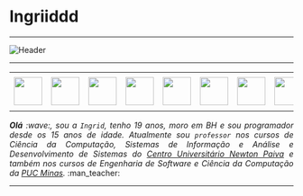 # Ingriiddd

<!--- Olá, esse é meu readme, fique à vontade para utilizá-lo como quiser! --> 

-----

<div>
<img align="center" alt="Header" src="https://github.com/ingriiddd/ingriidd/blob/main/img/header2.png?raw=true"/>
</div>

-----

<div align="center">
<table>
<tr>
 <td align="center" colspan="11"></td>
</tr> 
<tr>
<td><a href="https://github.com/ingriidd" target="_blank"><img src="https://github.com/ingriidd/ingriiddd/blob/main/img/github5.png?raw=true" width="50px" height="50px"/></a>
</td>
<td><a href="https://replit.com/@ingriidd"><img src="https://github.com/ingriidd/ingriiddd/blob/main/img/replit3.svg?raw=true" width="50px" height="50px"/></a>
</td>
<td><a href="mailto:ingridaparecidamg@gmail.com" target="_blank"><img src="https://github.com/ingriidd/ingriiddd/blob/main/img/gmail3.png?raw=true" width="50px" height="50px"/></a>
</td>
<td><a href="https://wa.me/5531992693652" target="_blank"><img src="https://github.com/ingriidd/ingriiddd/blob/main/img/wpp2.png?raw=true" width="50px" height="50px"/></a>
</td>
<td><a href="https://www.instagram.com/_ingridaparecidaa/" target="_blank"><img src="https://github.com/ingriidd/ingriiddd/blob/main/img/insta2.png?raw=true" width="50px" height="50px"/></a>
</td>
<td><a href="https://www.linkedin.com/in/ingridaparecida/" target="_blank"><img src="https://github.com/ingriidd/ingriiddd/blob/main/img/linkedin2.png?raw=true" width="50px" height="50px"/></a>
</td>
<td><a href="http://lattes.cnpq.br/1208427665892059" target="_blank"><img src="https://github.com/ingriidd/ingriiddd/blob/main/img/lattes2.png?raw=true" width="50px" height="50px"/></a>
</td>
<!--<td><a href="https://slack.com/app_redirect?channel=UVD9N6VCL"><img src="https://github.com/ingriiddingriiddd/blob/main/img/slack.png?raw=true" width="50px" height="50px"/></a>
</td>-->
<td><a href="https://discordapp.com/users/959151773728251914" target="_blank"><img src="https://github.com/ingriidd/ingriiddd/blob/main/img/discord2.png?raw=true" width="50px" height="50px"/></a>
</td>
<td><a href="https://www.skoob.com.br/perfil/Aramuni" target="_blank"><img src="https://github.com/ingriidd/ingriiddd/blob/main/img/skoob2.png?raw=true" width="50px" height="50px"/></a>
</td>
<td><a href="https://scholar.google.com.br/citations?user=OARYxSYAAAAJ&hl=pt-BR&oi=ao" target="_blank"><img src="https://github.com/ingriidd/ingriiddd/blob/main/img/scholar2.png?raw=true" width="50px" height="50px"/></a>
</td>
<td><a href="https://calendly.com/ingriidd/" target="_blank"><img src="https://github.com/ingriidd/ingriiddd/blob/main/img/calendar2.png?raw=true" width="50px" height="50px"/></a>
</td>
</tr>
<tr>
 <td align="center" colspan="11"></td>
</tr> 
</table>

</div>
<div align="justify">
<i><b>Olá</b> :wave:, sou a <code>Ingrid</code>, tenho 19 anos, moro em BH e sou programador desde os 15 anos de idade. Atualmente sou <code>professor</code> nos cursos de Ciência da Computação, Sistemas de Informação e Análise e Desenvolvimento de Sistemas do <a href="https://newtonpaiva.br/" target="_blank">Centro Universitário Newton Paiva</a> e também nos cursos de Engenharia de Software e Ciência da Computação da <a href="https://www.pucminas.br/" target="_blank">PUC Minas</a>.</i> :man_teacher:<br />
</div>

-----
